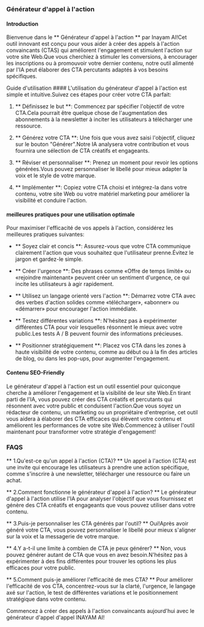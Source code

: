 ### Générateur d'appel à l'action

#### Introduction
Bienvenue dans le ** Générateur d'appel à l'action ** par Inayam AI!Cet outil innovant est conçu pour vous aider à créer des appels à l'action convaincants (CTAS) qui améliorent l'engagement et stimulent l'action sur votre site Web.Que vous cherchiez à stimuler les conversions, à encourager les inscriptions ou à promouvoir votre dernier contenu, notre outil alimenté par l'IA peut élaborer des CTA percutants adaptés à vos besoins spécifiques.

Guide d'utilisation ####
L'utilisation du générateur d'appel à l'action est simple et intuitive.Suivez ces étapes pour créer votre CTA parfait:

1. ** Définissez le but **: Commencez par spécifier l'objectif de votre CTA.Cela pourrait être quelque chose de l'augmentation des abonnements à la newsletter à inciter les utilisateurs à télécharger une ressource.

2. ** Générez votre CTA **: Une fois que vous avez saisi l'objectif, cliquez sur le bouton "Générer".Notre IA analysera votre contribution et vous fournira une sélection de CTA créatifs et engageants.

3. ** Réviser et personnaliser **: Prenez un moment pour revoir les options générées.Vous pouvez personnaliser le libellé pour mieux adapter la voix et le style de votre marque.

4. ** Implémenter **: Copiez votre CTA choisi et intégrez-la dans votre contenu, votre site Web ou votre matériel marketing pour améliorer la visibilité et conduire l'action.

#### meilleures pratiques pour une utilisation optimale
Pour maximiser l'efficacité de vos appels à l'action, considérez les meilleures pratiques suivantes:

- ** Soyez clair et concis **: Assurez-vous que votre CTA communique clairement l'action que vous souhaitez que l'utilisateur prenne.Évitez le jargon et gardez-le simple.

- ** Créer l'urgence **: Des phrases comme «Offre de temps limité» ou «rejoindre maintenant» peuvent créer un sentiment d'urgence, ce qui incite les utilisateurs à agir rapidement.

- ** Utilisez un langage orienté vers l'action **: Démarrez votre CTA avec des verbes d'action solides comme «télécharger», «abonner» ou «démarrer» pour encourager l'action immédiate.

- ** Testez différentes variations **: N'hésitez pas à expérimenter différentes CTA pour voir lesquelles résonnent le mieux avec votre public.Les tests A / B peuvent fournir des informations précieuses.

- ** Positionner stratégiquement **: Placez vos CTA dans les zones à haute visibilité de votre contenu, comme au début ou à la fin des articles de blog, ou dans les pop-ups, pour augmenter l'engagement.

#### Contenu SEO-Friendly
Le générateur d'appel à l'action est un outil essentiel pour quiconque cherche à améliorer l'engagement et la visibilité de leur site Web.En tirant parti de l'IA, vous pouvez créer des CTA créatifs et percutants qui résonnent avec votre public et conduisent l'action.Que vous soyez un rédacteur de contenu, un marketing ou un propriétaire d'entreprise, cet outil vous aidera à élaborer des CTA efficaces qui élèvent votre contenu et améliorent les performances de votre site Web.Commencez à utiliser l'outil maintenant pour transformer votre stratégie d'engagement!

### FAQS

** 1.Qu'est-ce qu'un appel à l'action (CTA)? **
Un appel à l'action (CTA) est une invite qui encourage les utilisateurs à prendre une action spécifique, comme s'inscrire à une newsletter, télécharger une ressource ou faire un achat.

** 2.Comment fonctionne le générateur d'appel à l'action? **
Le générateur d'appel à l'action utilise l'IA pour analyser l'objectif que vous fournissez et génère des CTA créatifs et engageants que vous pouvez utiliser dans votre contenu.

** 3.Puis-je personnaliser les CTA générés par l'outil? **
Oui!Après avoir généré votre CTA, vous pouvez personnaliser le libellé pour mieux s'aligner sur la voix et la messagerie de votre marque.

** 4.Y a-t-il une limite à combien de CTA je peux générer? **
Non, vous pouvez générer autant de CTA que vous en avez besoin.N'hésitez pas à expérimenter à des fins différentes pour trouver les options les plus efficaces pour votre public.

** 5.Comment puis-je améliorer l'efficacité de mes CTA? **
Pour améliorer l'efficacité de vos CTA, concentrez-vous sur la clarté, l'urgence, le langage axé sur l'action, le test de différentes variations et le positionnement stratégique dans votre contenu.

Commencez à créer des appels à l'action convaincants aujourd'hui avec le générateur d'appel d'appel INAYAM AI!